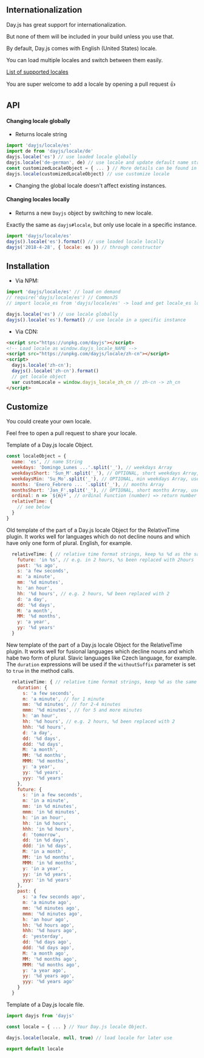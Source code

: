 ## Internationalization

Day.js has great support for internationalization.

But none of them will be included in your build unless you use that.

By default, Day.js comes with English (United States) locale.

You can load multiple locales and switch between them easily.

[List of supported locales](../../src/locale)

You are super welcome to add a locale by opening a pull request :+1:

## API

#### Changing locale globally

* Returns locale string

```js
import 'dayjs/locale/es'
import de from 'dayjs/locale/de'
dayjs.locale('es') // use loaded locale globally
dayjs.locale('de-german', de) // use locale and update default name string
const customizedLocaleObject = { ... } // More details can be found in Customize section below.
dayjs.locale(customizedLocaleObject) // use customize locale
```

* Changing the global locale doesn't affect existing instances.

#### Changing locales locally

* Returns a new `Dayjs` object by switching to new locale.

Exactly the same as `dayjs#locale`, but only use locale in a specific instance.

```js
import 'dayjs/locale/es'
dayjs().locale('es').format() // use loaded locale locally
dayjs('2018-4-28', { locale: es }) // through constructor
```

## Installation

* Via NPM:

```javascript
import 'dayjs/locale/es' // load on demand
// require('dayjs/locale/es') // CommonJS
// import locale_es from 'dayjs/locale/es' -> load and get locale_es locale object

dayjs.locale('es') // use locale globally
dayjs().locale('es').format() // use locale in a specific instance
```

* Via CDN:
```html
<script src="https://unpkg.com/dayjs"></script>
<!-- Load locale as window.dayjs_locale_NAME -->
<script src="https://unpkg.com/dayjs/locale/zh-cn"></script>
<script>
  dayjs.locale('zh-cn');
  dayjs().locale('zh-cn').format()
  // get locale object
  var customLocale = window.dayjs_locale_zh_cn // zh-cn -> zh_cn
</script>
```

## Customize

You could create your own locale.

Feel free to open a pull request to share your locale.

Template of a Day.js locale Object.
```javascript
const localeObject = {
  name: 'es', // name String
  weekdays: 'Domingo_Lunes ...'.split('_'), // weekdays Array
  weekdaysShort: 'Sun_M'.split('_'), // OPTIONAL, short weekdays Array, use first three letters if not provided
  weekdaysMin: 'Su_Mo'.split('_'), // OPTIONAL, min weekdays Array, use first two letters if not provided
  months: 'Enero_Febrero ... '.split('_'), // months Array
  monthsShort: 'Jan_F'.split('_'), // OPTIONAL, short months Array, use first three letters if not provided
  ordinal: n => `${n}º`, // ordinal Function (number) => return number + output
  relativeTime: {
    // see below
  }
}
```

Old template of the part of a Day.js locale Object for the RelativeTime plugin. It works well for languages which do not decline nouns and which have only one form of plural. English, for example.
```javascript
  relativeTime: { // relative time format strings, keep %s %d as the same
    future: 'in %s', // e.g. in 2 hours, %s been replaced with 2hours
    past: '%s ago',
    s: 'a few seconds',
    m: 'a minute',
    mm: '%d minutes',
    h: 'an hour',
    hh: '%d hours', // e.g. 2 hours, %d been replaced with 2
    d: 'a day',
    dd: '%d days',
    M: 'a month',
    MM: '%d months',
    y: 'a year',
    yy: '%d years'
  }
```

New template of the part of a Day.js locale Object for the RelativeTime plugin. It works well for fusional languages which decline nouns and which habe two form of plural. Slavic languages like Czech language, for example. The `duration` expressions will be used if the `withoutSuffix` parameter is set to `true` in the method calls.
```javascript
  relativeTime: { // relative time format strings, keep %d as the same
    duration: {
      s: 'a few seconds',
      m: 'a minute', // for 1 minute
      mm: '%d minutes', // for 2-4 minutes
      mmm: '%d minutes', // for 5 and more minutes
      h: 'an hour',
      hh: '%d hours', // e.g. 2 hours, %d been replaced with 2
      hhh: '%d hours',
      d: 'a day',
      dd: '%d days',
      ddd: '%d days',
      M: 'a month',
      MM: '%d months',
      MMM: '%d months',
      y: 'a year',
      yy: '%d years',
      yyy: '%d years'
    },
    future: {
      s: 'in a few seconds',
      m: 'in a minute',
      mm: 'in %d minutes',
      mmm: 'in %d minutes',
      h: 'in an hour',
      hh: 'in %d hours',
      hhh: 'in %d hours',
      d: 'tomorrow',
      dd: 'in %d days',
      ddd: 'in %d days',
      M: 'in a month',
      MM: 'in %d months',
      MMM: 'in %d months',
      y: 'in a year',
      yy: 'in %d years',
      yyy: 'in %d years'
    },
    past: {
      s: 'a few seconds ago',
      m: 'a minute ago',
      mm: '%d minutes ago',
      mmm: '%d minutes ago',
      h: 'an hour ago',
      hh: '%d hours ago',
      hhh: '%d hours ago',
      d: 'yesterday',
      dd: '%d days ago',
      ddd: '%d days ago',
      M: 'a month ago',
      MM: '%d months ago',
      MMM: '%d months ago',
      y: 'a year ago',
      yy: '%d years ago',
      yyy: '%d years ago'
    }
  }
```

Template of a Day.js locale file.
```javascript
import dayjs from 'dayjs'

const locale = { ... } // Your Day.js locale Object.

dayjs.locale(locale, null, true) // load locale for later use

export default locale
```
